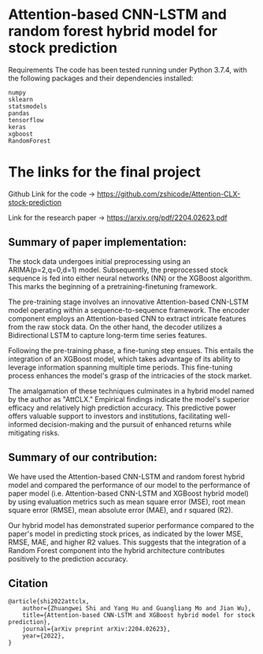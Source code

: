 #  Attention-based CNN-LSTM and random forest hybrid model for stock prediction

Requirements
The code has been tested running under Python 3.7.4, with the following packages and their dependencies installed:
```
numpy
sklearn
statsmodels
pandas
tensorflow
keras
xgboost
RandomForest
```
# The links for the final project
Github Link for the code -> https://github.com/zshicode/Attention-CLX-stock-prediction


Link for the research paper -> https://arxiv.org/pdf/2204.02623.pdf


## Summary of paper implementation:

The stock data undergoes initial preprocessing using an ARIMA(p=2,q=0,d=1) model. Subsequently, the preprocessed stock sequence is fed into either neural networks (NN) or the XGBoost algorithm. This marks the beginning of a pretraining-finetuning framework.

The pre-training stage involves an innovative Attention-based CNN-LSTM model operating within a sequence-to-sequence framework. The encoder component employs an Attention-based CNN to extract intricate features from the raw stock data. On the other hand, the decoder utilizes a Bidirectional LSTM to capture long-term time series features.

Following the pre-training phase, a fine-tuning step ensues. This entails the integration of an XGBoost model, which takes advantage of its ability to leverage information spanning multiple time periods. This fine-tuning process enhances the model's grasp of the intricacies of the stock market.

The amalgamation of these techniques culminates in a hybrid model named by the author as "AttCLX." Empirical findings indicate the model's superior efficacy and relatively high prediction accuracy. This predictive power offers valuable support to investors and institutions, facilitating well-informed decision-making and the pursuit of enhanced returns while mitigating risks.

## Summary of our contribution:

We have used the Attention-based CNN-LSTM and random forest hybrid model and compared the performance of our model to the performance of paper model (i.e. Attention-based CNN-LSTM and XGBoost hybrid model) by using evaluation metrics such as mean square error (MSE), root mean square error (RMSE), mean absolute error (MAE), and r squared (R2).

Our hybrid model has demonstrated superior performance compared to the paper's model in predicting stock prices, as indicated by the lower MSE, RMSE, MAE, and higher R2 values. This suggests that the integration of a Random Forest component into the hybrid architecture contributes positively to the prediction accuracy.

## Citation
```
@article{shi2022attclx,
    author={Zhuangwei Shi and Yang Hu and Guangliang Mo and Jian Wu},
    title={Attention-based CNN-LSTM and XGBoost hybrid model for stock prediction},
    journal={arXiv preprint arXiv:2204.02623},
    year={2022},
}
```



